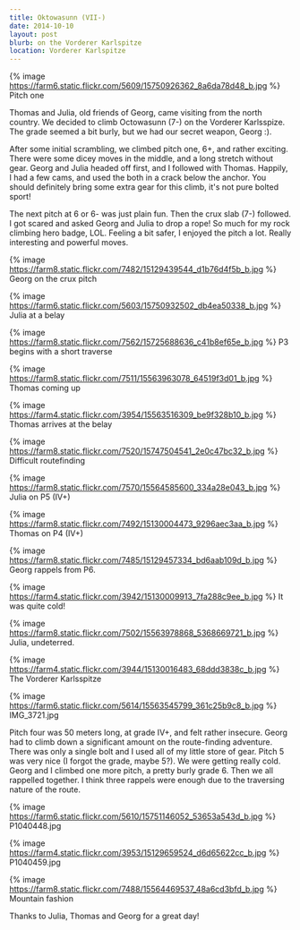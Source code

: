 ```yaml
---
title: Oktowasunn (VII-)
date: 2014-10-10
layout: post
blurb: on the Vorderer Karlspitze
location: Vorderer Karlspitze
---
```


{% image https://farm6.static.flickr.com/5609/15750926362_8a6da78d48_b.jpg %}
Pitch one


Thomas and Julia, old friends of Georg, came visiting from the north country. We
decided to climb Octowasunn (7-) on the Vorderer Karlsspize. The grade seemed a
bit burly, but we had our secret weapon, Georg :).

After some initial scrambling, we climbed pitch one, 6+, and rather
exciting. There were some dicey moves in the middle, and a long stretch without
gear. Georg and Julia headed off first, and I followed with Thomas. Happily, I
had a few cams, and used the both in a crack below the anchor. You should
definitely bring some extra gear for this climb, it's not pure bolted sport!

The next pitch at 6 or 6- was just plain fun. Then the crux slab (7-)
followed. I got scared and asked Georg and Julia to drop a rope! So much for my
rock climbing hero badge, LOL. Feeling a bit safer, I enjoyed the pitch a
lot. Really interesting and powerful moves.


{% image https://farm8.static.flickr.com/7482/15129439544_d1b76d4f5b_b.jpg %}
Georg on the crux pitch



{% image https://farm6.static.flickr.com/5603/15750932502_db4ea50338_b.jpg %}
Julia at a belay



{% image https://farm8.static.flickr.com/7562/15725688636_c41b8ef65e_b.jpg %}
P3 begins with a short traverse



{% image https://farm8.static.flickr.com/7511/15563963078_64519f3d01_b.jpg %}
Thomas coming up



{% image https://farm4.static.flickr.com/3954/15563516309_be9f328b10_b.jpg %}
Thomas arrives at the belay



{% image https://farm8.static.flickr.com/7520/15747504541_2e0c47bc32_b.jpg %}
Difficult routefinding



{% image https://farm8.static.flickr.com/7570/15564585600_334a28e043_b.jpg %}
Julia on P5 (IV+)



{% image https://farm8.static.flickr.com/7492/15130004473_9296aec3aa_b.jpg %}
Thomas on P4 (IV+)



{% image https://farm8.static.flickr.com/7485/15129457334_bd6aab109d_b.jpg %}
Georg rappels from P6.



{% image https://farm4.static.flickr.com/3942/15130009913_7fa288c9ee_b.jpg %}
It was quite cold!



{% image https://farm8.static.flickr.com/7502/15563978868_5368669721_b.jpg %}
Julia, undeterred.



{% image https://farm4.static.flickr.com/3944/15130016483_68ddd3838c_b.jpg %}
The Vorderer Karlsspitze



{% image https://farm6.static.flickr.com/5614/15563545799_361c25b9c8_b.jpg %}
IMG_3721.jpg




Pitch four was 50 meters long, at grade IV+, and felt rather insecure. Georg had to climb down a significant amount on the route-finding adventure. There was only a single bolt and I used all of my little store of gear. Pitch 5 was very nice (I forgot the grade, maybe 5?). We were getting really cold. Georg and I climbed one more pitch, a pretty burly grade 6. Then we all rappelled together. I think three rappels were enough due to the traversing nature of the route.

{% image https://farm6.static.flickr.com/5610/15751146052_53653a543d_b.jpg %}
P1040448.jpg



{% image https://farm4.static.flickr.com/3953/15129659524_d6d65622cc_b.jpg %}
P1040459.jpg



{% image https://farm8.static.flickr.com/7488/15564469537_48a6cd3bfd_b.jpg %}
Mountain fashion



Thanks to Julia, Thomas and Georg for a great day!


